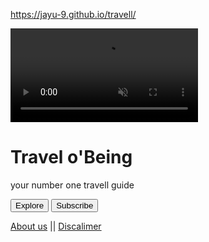 https://jayu-9.github.io/travell/
<!DOCTYPE html>
<html lang="en">
  <head>
    <meta charset="UTF-8" />
    <meta name="viewport" content="width=device-width, initial-scale=1.0" />
    <meta http-equiv="X-UA-Compatible" content="ie=edge" />
    <link
      href="https://fonts.googleapis.com/css?family=Dosis:300,400,700"
      rel="stylesheet"
    />
    <link rel="stylesheet" href="pg1sty.css" />
    <title>mysite.com</title>
 
  </head>

  <body>

  <video autoplay muted loop id="myVideo">
  <source src="video3.mp4" type="video/mp4">
  
</video>
	<div class="container">
	   <div class="banner">
	     <h1>Travel<span> o'Being</span></h1>
	     <p> your number one travell guide</p>
	    <button type="button" 
	class="btn-left">Explore</button>
                     <button type="button" 
	class="btn-right">Subscribe</button>
	   </div>
	</div>
<style>

</style>

<div class="footer">
  <p><a href="page-2.html">About us</a>  ||  <a href="#"> Discalimer</a></p>

</div>
  </body>
</html>
